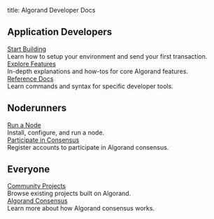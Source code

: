 title: Algorand Developer Docs

## Application Developers

<div class="homepage-cards">
  <div class="homepage-card">
    <span class="rocket-icon"></span>
    <a href="./build-apps/setup/" class="card-title">Start Building</a>
    <div class="card-description">
    Learn how to setup your environment and send your first transaction.
    </div>
  </div>
  <div class="homepage-card">
    <span class="checklist-icon"></span>
    <a href="./features/" class="card-title">Explore Features</a>
    <div class="card-description">
    In-depth explanations and how-tos for core Algorand features.
    </div>
  </div>
  <div class="homepage-card">
    <span class="folder-file-icon"></span>
    <a href="./reference/" class="card-title">Reference Docs</a>
    <div class="card-description">
    Learn commands and syntax for specific developer tools.
    </div>
  </div>
</div>

## Noderunners

<div class="homepage-cards">
  <div class="homepage-card">
    <span class="server-icon"></span>
    <a href="./run-a-node/setup/types/" class="card-title">Run a Node</a>
    <div class="card-description">
    Install, configure, and run a node.
    </div>
  </div>
  <div class="homepage-card">
    <span class="multiple-users-network-icon"></span>
    <a href="./run-a-node/participate/" class="card-title">Participate in Consensus</a>
    <div class="card-description">
    Register accounts to participate in Algorand consensus.
    </div>
  </div>
</div>

## Everyone

<div class="homepage-cards">
  <div class="homepage-card">
    <span class="community-icon"></span>
    <a href="./community/" class="card-title">Community Projects</a>
    <div class="card-description">
    Browse existing projects built on Algorand.
    </div>
  </div>
  <div class="homepage-card">
    <span class="study-owl-icon"></span>
    <a href="./algorand_consensus/" class="card-title">Algorand Consensus</a>
    <div class="card-description">
    Learn more about how Algorand consensus works.
    </div>
  </div>
</div>
